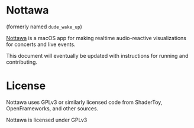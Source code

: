 # Nottawa 
(formerly named `dude_wake_up`)

[Nottawa](https://apps.apple.com/us/app/nottawa/id6503017159) is a macOS app for making realtime audio-reactive visualizations for concerts and live events.

This document will eventually be updated with instructions for running and contributing.

# License

Nottawa uses GPLv3 or similarly licensed code from ShaderToy, OpenFrameworks, and other sources.

Nottawa is licensed under GPLv3
